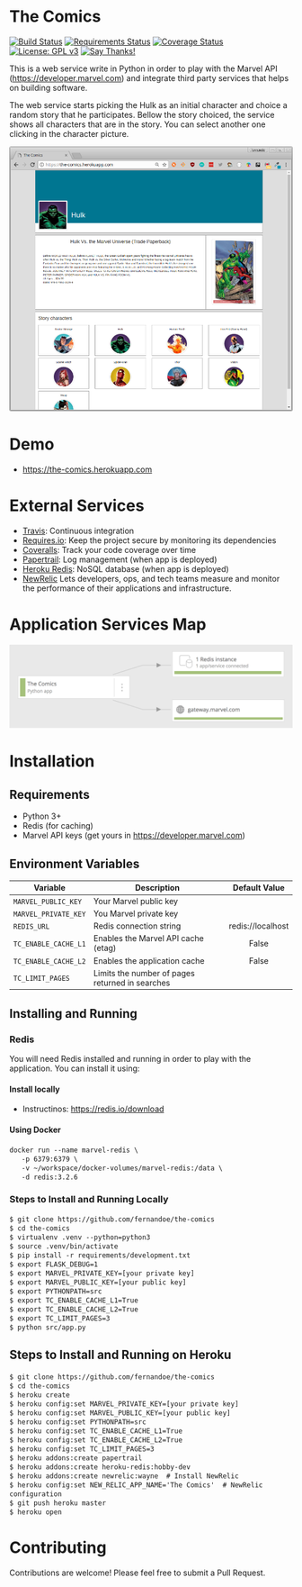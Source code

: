 # The Comics

[![Build Status](https://travis-ci.org/fernandoe/the-comics.svg?branch=master)](https://travis-ci.org/fernandoe/the-comics)
[![Requirements Status](https://requires.io/github/fernandoe/the-comics/requirements.svg?branch=master)](https://requires.io/github/fernandoe/the-comics/requirements/?branch=master)
[![Coverage Status](https://coveralls.io/repos/github/fernandoe/the-comics/badge.svg?branch=master)](https://coveralls.io/github/fernandoe/the-comics?branch=master)
[![License: GPL v3](https://img.shields.io/badge/License-GPL%20v3-blue.svg)](https://raw.githubusercontent.com/fernandoe/the-comics/master/LICENSE)
[![Say Thanks!](https://img.shields.io/badge/Say%20Thanks-!-1EAEDB.svg)](https://saythanks.io/to/fernandoe)


This is a web service write in Python in order to play with the Marvel API (https://developer.marvel.com) and integrate 
third party services that helps on building software.

The web service starts picking the Hulk as an initial character and choice a random story that he participates. Bellow 
the story choiced, the service shows all characters that are in the story. You can select another one clicking in the 
character picture.


![Homepage](https://raw.githubusercontent.com/fernandoe/the-comics/master/sandbox/docs/images/index-page.png)




# Demo

* https://the-comics.herokuapp.com




# External Services

* [Travis](https://travis-ci.org/fernandoe/the-comics): Continuous integration
* [Requires.io](https://requires.io/github/fernandoe/the-comics/requirements/?branch=master): Keep the project secure by monitoring its dependencies
* [Coveralls](https://coveralls.io/github/fernandoe/the-comics?branch=master): Track your code coverage over time
* [Papertrail](https://dashboard.heroku.com/apps/the-comics/resources): Log management (when app is deployed)
* [Heroku Redis](https://dashboard.heroku.com/apps/the-comics/resources): NoSQL database (when app is deployed)
* [NewRelic](https://newrelic.com) Lets developers, ops, and tech teams measure and monitor the performance of their applications and infrastructure.




# Application Services Map


![Services Map](https://raw.githubusercontent.com/fernandoe/the-comics/master/sandbox/docs/images/services-map.png)




# Installation




## Requirements

* Python 3+
* Redis (for caching)
* Marvel API keys (get yours in https://developer.marvel.com)




## Environment Variables

| Variable | Description | Default Value
| --- | --- | :---:
| `MARVEL_PUBLIC_KEY` | Your Marvel public key | 
| `MARVEL_PRIVATE_KEY` | You Marvel private key | 
| `REDIS_URL` | Redis connection string | redis://localhost 
| `TC_ENABLE_CACHE_L1` | Enables the Marvel API cache (etag) | False
| `TC_ENABLE_CACHE_L2` | Enables the application cache | False
| `TC_LIMIT_PAGES` | Limits the number of pages returned in searches | 






## Installing and Running


### Redis


You will need Redis installed and running in order to play with the application. You can install it using:




#### Install locally

 
* Instructinos: https://redis.io/download




#### Using Docker


```shell
docker run --name marvel-redis \
   -p 6379:6379 \
   -v ~/workspace/docker-volumes/marvel-redis:/data \
   -d redis:3.2.6
```



### Steps to Install and Running Locally

```shell
$ git clone https://github.com/fernandoe/the-comics
$ cd the-comics
$ virtualenv .venv --python=python3
$ source .venv/bin/activate
$ pip install -r requirements/development.txt
$ export FLASK_DEBUG=1 
$ export MARVEL_PRIVATE_KEY=[your private key]
$ export MARVEL_PUBLIC_KEY=[your public key] 
$ export PYTHONPATH=src
$ export TC_ENABLE_CACHE_L1=True
$ export TC_ENABLE_CACHE_L2=True
$ export TC_LIMIT_PAGES=3
$ python src/app.py
``` 




## Steps to Install and Running on Heroku


```shell
$ git clone https://github.com/fernandoe/the-comics
$ cd the-comics
$ heroku create
$ heroku config:set MARVEL_PRIVATE_KEY=[your private key]
$ heroku config:set MARVEL_PUBLIC_KEY=[your public key]
$ heroku config:set PYTHONPATH=src
$ heroku config:set TC_ENABLE_CACHE_L1=True
$ heroku config:set TC_ENABLE_CACHE_L2=True
$ heroku config:set TC_LIMIT_PAGES=3
$ heroku addons:create papertrail
$ heroku addons:create heroku-redis:hobby-dev
$ heroku addons:create newrelic:wayne  # Install NewRelic
$ heroku config:set NEW_RELIC_APP_NAME='The Comics'  # NewRelic configuration
$ git push heroku master
$ heroku open
``` 




# Contributing

Contributions are welcome! Please feel free to submit a Pull Request.
